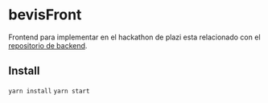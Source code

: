 # bevisFront
Frontend para implementar  en el hackathon de plazi 
esta relacionado con el [repositorio de backend](https://github.com/Platzi-Bevis/bevisback).
 
## Install
```yarn install```
```yarn start ```

